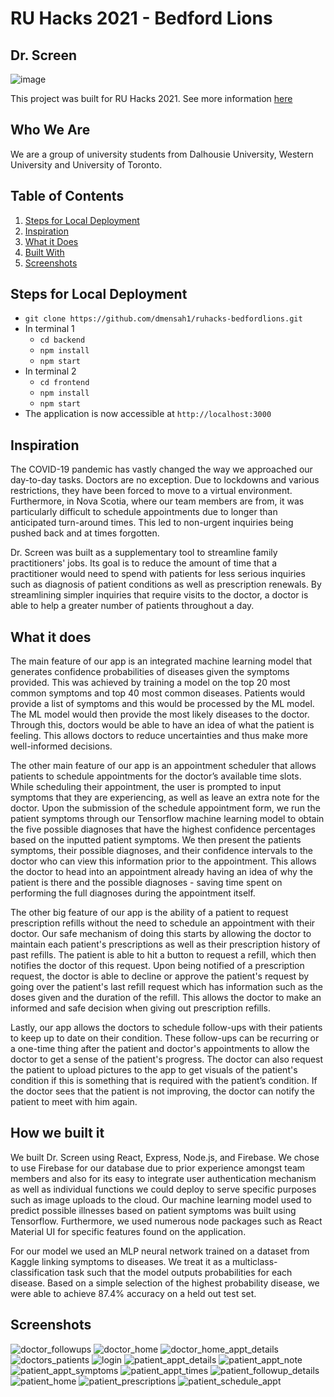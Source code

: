 # RU Hacks 2021 - Bedford Lions

## Dr. Screen

![image](https://user-images.githubusercontent.com/46732681/116830553-0ba9c500-ab79-11eb-90fa-785789246aff.png)

This project was built for RU Hacks 2021. See more information [here](https://devpost.com/software/dr-screen)

## Who We Are

We are a group of university students from Dalhousie University, Western University and University of Toronto. 

## Table of Contents

1. [Steps for Local Deployment](#local_deployment)
2. [Inspiration](#inspiration)
3. [What it Does](#purpose)
4. [Built With](#built_with)
5. [Screenshots](#screenshots)


<a name="local_deployment">
  
## Steps for Local Deployment
- `git clone https://github.com/dmensah1/ruhacks-bedfordlions.git`
- In terminal 1
  - `cd backend`
  - `npm install`
  - `npm start`
- In terminal 2
  - `cd frontend`
  - `npm install`
  - `npm start`
- The application is now accessible at `http://localhost:3000` 

<a name="inspiration">
 
## Inspiration

The COVID-19 pandemic has vastly changed the way we approached our day-to-day tasks. Doctors are no exception. Due to lockdowns and various restrictions, they have been forced to move to a virtual environment. Furthermore, in Nova Scotia, where our team members are from, it was particularly difficult to schedule appointments due to longer than anticipated turn-around times. This led to non-urgent inquiries being pushed back and at times forgotten.

Dr. Screen was built as a supplementary tool to streamline family practitioners' jobs. Its goal is to reduce the amount of time that a practitioner would need to spend with patients for less serious inquiries such as diagnosis of patient conditions as well as prescription renewals. By streamlining simpler inquiries that require visits to the doctor, a doctor is able to help a greater number of patients throughout a day.

<a name="purpose">

## What it does

The main feature of our app is an integrated machine learning model that generates confidence probabilities of diseases given the symptoms provided. This was achieved by training a model on the top 20 most common symptoms and top 40 most common diseases. Patients would provide a list of symptoms and this would be processed by the ML model. The ML model would then provide the most likely diseases to the doctor. Through this, doctors would be able to have an idea of what the patient is feeling. This allows doctors to reduce uncertainties and thus make more well-informed decisions.

The other main feature of our app is an appointment scheduler that allows patients to schedule appointments for the doctor’s available time slots. While scheduling their appointment, the user is prompted to input symptoms that they are experiencing, as well as leave an extra note for the doctor. Upon the submission of the schedule appointment form, we run the patient symptoms through our Tensorflow machine learning model to obtain the five possible diagnoses that have the highest confidence percentages based on the inputted patient symptoms. We then present the patients symptoms, their possible diagnoses, and their confidence intervals to the doctor who can view this information prior to the appointment. This allows the doctor to head into an appointment already having an idea of why the patient is there and the possible diagnoses - saving time spent on performing the full diagnoses during the appointment itself.

The other big feature of our app is the ability of a patient to request prescription refills without the need to schedule an appointment with their doctor. Our safe mechanism of doing this starts by allowing the doctor to maintain each patient's prescriptions as well as their prescription history of past refills. The patient is able to hit a button to request a refill, which then notifies the doctor of this request. Upon being notified of a prescription request, the doctor is able to decline or approve the patient's request by going over the patient's last refill request which has information such as the doses given and the duration of the refill. This allows the doctor to make an informed and safe decision when giving out prescription refills.

Lastly, our app allows the doctors to schedule follow-ups with their patients to keep up to date on their condition. These follow-ups can be recurring or a one-time thing after the patient and doctor's appointments to allow the doctor to get a sense of the patient's progress. The doctor can also request the patient to upload pictures to the app to get visuals of the patient's condition if this is something that is required with the patient’s condition. If the doctor sees that the patient is not improving, the doctor can notify the patient to meet with him again.

<a name="built_with">

## How we built it

We built Dr. Screen using React, Express, Node.js, and Firebase. We chose to use Firebase for our database due to prior experience amongst team members and also for its easy to integrate user authentication mechanism as well as individual functions we could deploy to serve specific purposes such as image uploads to the cloud. Our machine learning model used to predict possible illnesses based on patient symptoms was built using Tensorflow. Furthermore, we used numerous node packages such as React Material UI for specific features found on the application.

For our model we used an MLP neural network trained on a dataset from Kaggle linking symptoms to diseases. We treat it as a multiclass-classification task such that the model outputs probabilities for each disease. Based on a simple selection of the highest probability disease, we were able to achieve 87.4% accuracy on a held out test set.

<a name="screenshots">

## Screenshots

![doctor_followups](https://user-images.githubusercontent.com/39662044/116831822-17e94e80-ab88-11eb-9644-bec7e4765596.png)
![doctor_home](https://user-images.githubusercontent.com/39662044/116831823-1881e500-ab88-11eb-940b-d9fa01c939ae.png)
![doctor_home_appt_details](https://user-images.githubusercontent.com/39662044/116831824-1881e500-ab88-11eb-9e1c-59de90365164.png)
![doctors_patients](https://user-images.githubusercontent.com/39662044/116831825-1881e500-ab88-11eb-8080-e10b7c11d306.png)
![login](https://user-images.githubusercontent.com/39662044/116831826-1881e500-ab88-11eb-8c01-1572a14e8dda.png)
![patient_appt_details](https://user-images.githubusercontent.com/39662044/116831827-191a7b80-ab88-11eb-80da-4ff079a74556.png)
![patient_appt_note](https://user-images.githubusercontent.com/39662044/116831828-191a7b80-ab88-11eb-9ca6-225d01b839cf.png)
![patient_appt_symptoms](https://user-images.githubusercontent.com/39662044/116831829-191a7b80-ab88-11eb-82a8-65d4b3a51555.png)
![patient_appt_times](https://user-images.githubusercontent.com/39662044/116831831-191a7b80-ab88-11eb-9c11-af02710b8f97.png)
![patient_followup_details](https://user-images.githubusercontent.com/39662044/116831833-19b31200-ab88-11eb-9a38-78bbd87c551d.png)
![patient_home](https://user-images.githubusercontent.com/39662044/116831834-19b31200-ab88-11eb-80a4-4206e7f9d9f7.png)
![patient_prescriptions](https://user-images.githubusercontent.com/39662044/116831835-19b31200-ab88-11eb-84c9-d9d10311e7de.png)
![patient_schedule_appt](https://user-images.githubusercontent.com/39662044/116831836-19b31200-ab88-11eb-9ef2-5e88a378ccd9.png)

